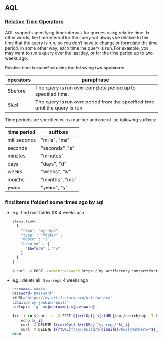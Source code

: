 
## AQL

### [Relative Time Operators](https://www.jfrog.com/confluence/display/RTF/Artifactory+Query+Language#ArtifactoryQueryLanguage-RelativeTimeOperators)
AQL supports specifying time intervals for queries using relative time. In other words, the time interval for the query will always be relative to the time that the query is run, so you don't have to change or formulate the time period, in some other way, each time the query is run. For example, you may want to run a query over the last day, or for the time period up to two weeks ago.

Relative time is specified using the following two operators:

| operators | paraphrase                                                                  |
| --        | --                                                                          |
| $before   | The query is run over complete period up to specified time.                 |
| $last     | The query is run over period from the specified time until the query is run |

Time periods are specified with a number and one of the following suffixes:

| time period  | suffixes       |
| --           | --             |
| milliseconds | "mills", "ms"  |
| seconds      | "seconds", "s" |
| minutes      | "minutes"      |
| days         | "days", "d"    |
| weeks        | "weeks", "w"   |
| months       | "months", "mo" |
| years        | "years", "y"   |


### find items (folder) some times ago by aql

- e.g. find root folder &&  4 weeks ago

    ```bash
    items.find(
      {
        "repo": "my-repo",
        "type" : "folder" ,
        "depth" : "1",
        "created" : {
          "$before" : "4w"
        }
      }
    )

    $ curl -X POST -uadmin:password https://my.artifactory.com/artifactory/api/search/aql -T find.aql 
    ```

- e.g.: delete all in `my-repo` 4 weeks ago

    ```bash
    username='admin'
    password='password'
    rtURL='https://my.artifactory.com/artifactory'
    cibuild='my-jenkins-build'
    curlOpt= "-g -u${username}:${password}"

    for _i in $(curl -s -X POST ${curlOpt} ${rtURL}/api/search/aql -T find.aql | jq --raw-output .results[].name); do
        echo ${_i}
        curl -X DELETE ${curlOpt} ${rtURL}'/my-repo/'${_i}
        curl -X DELETE ${rtURL}"/api/build/${cibuild}?buildNumbers="${_i}'&artifacts=1'
    done
    ```
